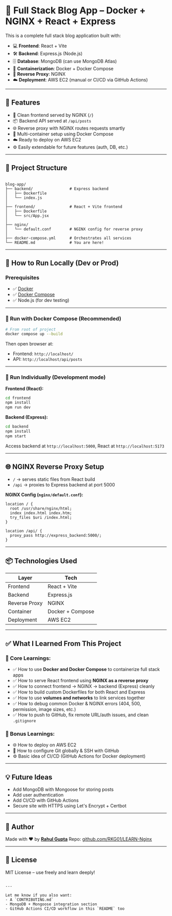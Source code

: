 
# 📰 Full Stack Blog App – Docker + NGINX + React + Express

This is a complete full stack blog application built with:

- 💻 **Frontend**: React + Vite
- 🛠 **Backend**: Express.js (Node.js)
- 🗄 **Database**: MongoDB (can use MongoDB Atlas)
- 🐳 **Containerization**: Docker + Docker Compose
- 🔁 **Reverse Proxy**: NGINX
- ☁️ **Deployment**: AWS EC2 (manual or CI/CD via GitHub Actions)

---

## 🚀 Features

- 🎨 Clean frontend served by NGINX (`/`)
- 📦 Backend API served at `/api/posts`
- 🌐 Reverse proxy with NGINX routes requests smartly
- 📂 Multi-container setup using Docker Compose
- ☁️ Ready to deploy on AWS EC2
- ⚙️ Easily extendable for future features (auth, DB, etc.)

---

## 📁 Project Structure

```

blog-app/
├── backend/                # Express backend
│   ├── Dockerfile
│   └── index.js
│
├── frontend/               # React + Vite frontend
│   ├── Dockerfile
│   └── src/App.jsx
│
├── nginx/
│   └── default.conf        # NGINX config for reverse proxy
│
├── docker-compose.yml      # Orchestrates all services
└── README.md               # You are here!

````

---

## 🔧 How to Run Locally (Dev or Prod)

### Prerequisites
- ✅ [Docker](https://www.docker.com/products/docker-desktop)
- ✅ [Docker Compose](https://docs.docker.com/compose/)
- ✅ Node.js (for dev testing)

---

### 🚀 Run with Docker Compose (Recommended)
```bash
# From root of project
docker compose up --build
````

Then open browser at:

* Frontend: `http://localhost/`
* API: `http://localhost/api/posts`

---

### 🧪 Run Individually (Development mode)

**Frontend (React):**

```bash
cd frontend
npm install
npm run dev
```

**Backend (Express):**

```bash
cd backend
npm install
npm start
```

Access backend at `http://localhost:5000`, React at `http://localhost:5173`

---

## 🌐 NGINX Reverse Proxy Setup

* `/` → serves static files from React build
* `/api` → proxies to Express backend at port 5000

**NGINX Config (`nginx/default.conf`):**

```nginx
location / {
  root /usr/share/nginx/html;
  index index.html index.htm;
  try_files $uri /index.html;
}

location /api/ {
  proxy_pass http://express_backend:5000/;
}
```

---

## 📦 Technologies Used

| Layer         | Tech             |
| ------------- | ---------------- |
| Frontend      | React + Vite     |
| Backend       | Express.js       |
| Reverse Proxy | NGINX            |
| Container     | Docker + Compose |
| Deployment    | AWS EC2          |

---

## ✅ What I Learned From This Project

### 🧠 Core Learnings:

* ✅ How to use **Docker and Docker Compose** to containerize full stack apps
* ✅ How to serve React frontend using **NGINX as a reverse proxy**
* ✅ How to connect frontend → NGINX → backend (Express) cleanly
* ✅ How to build custom Dockerfiles for both React and Express
* ✅ How to use **volumes and networks** to link services together
* ✅ How to debug common Docker & NGINX errors (404, 500, permission, image sizes, etc.)
* ✅ How to push to GitHub, fix remote URL/auth issues, and clean `.gitignore`

### 🚀 Bonus Learnings:

* 🌐 How to deploy on AWS EC2
* 🔐 How to configure Git globally & SSH with GitHub
* ⚙️ Basic idea of CI/CD (GitHub Actions for Docker deployment)

---

## 💡 Future Ideas

* Add MongoDB with Mongoose for storing posts
* Add user authentication
* Add CI/CD with GitHub Actions
* Secure site with HTTPS using Let's Encrypt + Certbot

---

## 🤝 Author

Made with ❤️ by **[Rahul Gupta](https://github.com/RKG01)**
Repo: [github.com/RKG01/LEARN-Nginx](https://github.com/RKG01/LEARN-Nginx)

---

## 📜 License

MIT License – use freely and learn deeply!

```

---

Let me know if you also want:
- A `CONTRIBUTING.md`
- MongoDB + Mongoose integration section
- GitHub Actions CI/CD workflow in this `README` too


```

